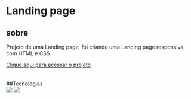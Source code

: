 <h1>Landing page</h1>

<h2>sobre</h2>
<p>Projeto de uma Landing page, foi criando uma Landing page responsiva, com HTML e CSS. </p>
<a href = "https://landingpage-seven-psi.vercel.app">Clique aqui para acessar o projeto</a>
<br><br><br>
##Tecnologias
<div>
  <img src="https://img.shields.io/badge/HTML-239120?style=for-the-badge&logo=html5&logoColor=white">
  <img src="https://img.shields.io/badge/CSS-239120?&style=for-the-badge&logo=css3&logoColor=white">
</div>

